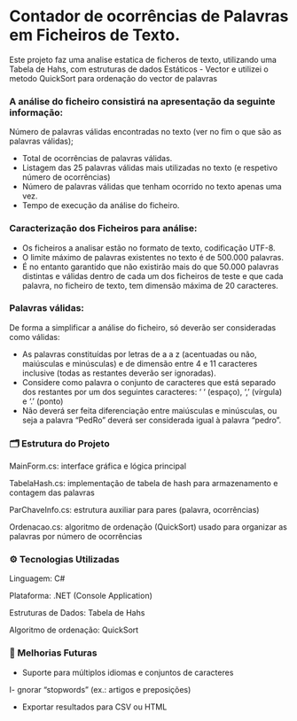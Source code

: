 # Contador de ocorrências de Palavras em Ficheiros de Texto.

Este projeto faz uma analise estatica de ficheros de texto, utilizando uma Tabela de Hahs, com estruturas de dados Estáticos - Vector e utilizei o metodo QuickSort para ordenação do vector de palavras

### A análise do ficheiro consistirá na apresentação da seguinte informação:

Número de palavras válidas encontradas no texto (ver no fim o que são as
palavras válidas);

- Total de ocorrências de palavras válidas.
- Listagem das 25 palavras válidas mais utilizadas no texto (e respetivo número
  de ocorrências)
- Número de palavras válidas que tenham ocorrido no texto apenas uma vez.
- Tempo de execução da análise do ficheiro.

### Caracterização dos Ficheiros para análise:

- Os ficheiros a analisar estão no formato de texto, codificação UTF-8.
- O limite máximo de palavras existentes no texto é de 500.000 palavras.
- É no entanto garantido que não existirão mais do que 50.000 palavras distintas e válidas dentro de cada um dos ficheiros de teste e que cada palavra, no ficheiro de texto, tem dimensão máxima de 20 caracteres.

### Palavras válidas:

De forma a simplificar a análise do ficheiro, só deverão ser consideradas como
válidas:
- As palavras constituídas por letras de a a z (acentuadas ou não, maiúsculas e minúsculas) e de dimensão entre 4 e 11 caracteres inclusive (todas as restantes deverão ser ignoradas).
- Considere como palavra o conjunto de caracteres que está separado dos restantes por um dos seguintes caracteres: ‘ ‘ (espaço), ‘,’ (vírgula) e ‘.’ (ponto)
- Não deverá ser feita diferenciação entre maiúsculas e minúsculas, ou seja a palavra “PedRo” deverá ser considerada igual à palavra “pedro”.

### 🗂️ Estrutura do Projeto

MainForm.cs: interface gráfica e lógica principal <br>

TabelaHash.cs: implementação de tabela de hash para armazenamento e contagem das palavras <br>

ParChaveInfo.cs: estrutura auxiliar para pares (palavra, ocorrências) <br>

Ordenacao.cs: algoritmo de ordenação (QuickSort) usado para organizar as palavras por número de ocorrências<br>

### ⚙️ Tecnologias Utilizadas

Linguagem: C#

Plataforma: .NET (Console Application)

Estruturas de Dados: Tabela de Hahs 

Algoritmo de ordenação: QuickSort 

### 📌 Melhorias Futuras

- Suporte para múltiplos idiomas e conjuntos de caracteres

I- gnorar “stopwords” (ex.: artigos e preposições)

- Exportar resultados para CSV ou HTML

